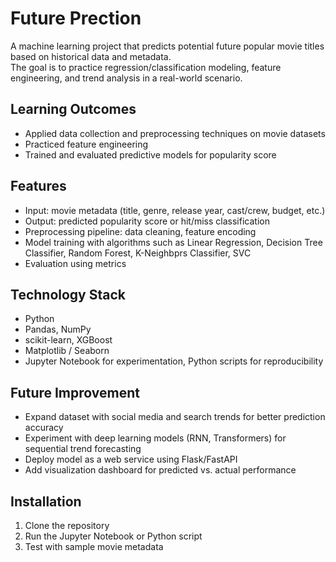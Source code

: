 # Future Prection

A machine learning project that predicts potential future popular movie titles based on historical data and metadata.  
The goal is to practice regression/classification modeling, feature engineering, and trend analysis in a real-world scenario.

## Learning Outcomes
- Applied data collection and preprocessing techniques on movie datasets  
- Practiced feature engineering  
- Trained and evaluated predictive models for popularity score  

## Features
- Input: movie metadata (title, genre, release year, cast/crew, budget, etc.)  
- Output: predicted popularity score or hit/miss classification  
- Preprocessing pipeline: data cleaning, feature encoding 
- Model training with algorithms such as Linear Regression, Decision Tree Classifier, Random Forest, K-Neighbprs Classifier, SVC
- Evaluation using metrics

## Technology Stack
- Python  
- Pandas, NumPy 
- scikit-learn, XGBoost
- Matplotlib / Seaborn 
- Jupyter Notebook for experimentation, Python scripts for reproducibility 

## Future Improvement
- Expand dataset with social media and search trends for better prediction accuracy  
- Experiment with deep learning models (RNN, Transformers) for sequential trend forecasting  
- Deploy model as a web service using Flask/FastAPI  
- Add visualization dashboard for predicted vs. actual performance  

## Installation
1. Clone the repository  
2. Run the Jupyter Notebook or Python script  
3. Test with sample movie metadata  
